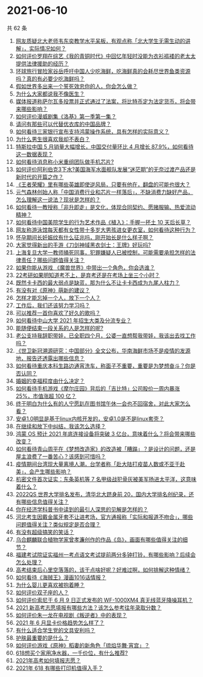 # 2021-06-10

共 62 条

<!-- BEGIN -->
<!-- 最后更新时间 Thu Jun 10 2021 06:01:42 GMT+0800 (China Standard Time) -->

1. [网友质疑北大老师韦东奕教学水平呆板，有观点称「北大学生无需生动的讲解」，实际情况如何？](https://www.zhihu.com/question/463589084)
2. [如何评价罗翔在综艺《我的青铜时代》中回忆年轻时没能为衣衫褴褛的老太太提供法律援助的经历？](https://www.zhihu.com/question/464013828)
3. [环球旅行冒险家谷岳呼吁中国人少吃海鲜，吃海鲜真的会耗尽世界鱼类资源吗？真的有必要少吃海鲜吗？](https://www.zhihu.com/question/463886399)
4. [假如世界多出来一个誓死效忠你的人，你会怎么做？](https://www.zhihu.com/question/462848357)
5. [为什么大家都说我不像医生？](https://www.zhihu.com/question/463550139)
6. [媒体报道称萨尔瓦多投票并正式通过了法案，将比特币定为法定货币，将会带来哪些影响？](https://www.zhihu.com/question/463566253)
7. [如何评价漫威剧集《洛基》第一季第一集？](https://www.zhihu.com/question/464034803)
8. [请问有那些可以代替优衣库的中国品牌？](https://www.zhihu.com/question/451270885)
9. [如何看待三家银行宣布支持鸿蒙操作系统，具有怎样的实际意义？](https://www.zhihu.com/question/463778303)
10. [为什么男生很喜欢我却不表白？](https://www.zhihu.com/question/463798880)
11. [特斯拉中国 5 月销量大幅增长，中国交付量环比 4 月增长
    87.9%，如何看待这一数据表现？](https://www.zhihu.com/question/463536427)
12. [如何看待消息称小米重组团队做手机芯片?](https://www.zhihu.com/question/464043487)
13. [如何评价阿利伯克3下水?美国海军水面舰队发展“迷茫期”的无奈过渡产品还是新时代的开篇之作？](https://www.zhihu.com/question/463924306)
14. [《王者荣耀》里有哪些英雄即使逆风局，只要有他在，翻盘的可能也很大？](https://www.zhihu.com/question/462971541)
15. [元气森林创始人称「中国消费行业和芯片一样落后」，不缺消费力缺好产品，怎么理解这一说法？现状是怎样的？](https://www.zhihu.com/question/464022675)
16. [如何看待一教授称「非升即走」是文化，体现合同契约、愿赌服输、热爱流动精神？](https://www.zhihu.com/question/464057866)
17. [如何看待中国美院学生的行为艺术作品《植入》：手握一抔土 10
    天后长草？](https://www.zhihu.com/question/463307719)
18. [网友称游泳馆每天都有女性带十多岁大男孩进女更衣室，如何看待这种行为？](https://www.zhihu.com/question/463887838)
19. [怀孕期间长妊娠纹有什么征兆吗，刚开始长是什么样子啊？](https://www.zhihu.com/question/309491806)
20. [大家觉得新出的手游《刀剑神域黑衣剑士：王牌》好玩吗?](https://www.zhihu.com/question/464041915)
21. [上海复旦大学一教师捅死同事，犯罪嫌疑人已被控制，可能需要承担怎样的法律责任？哪些问题值得关注？](https://www.zhihu.com/question/463773359)
22. [如果你能从游戏 《魔兽世界》中带出一个角色，你会选谁？](https://www.zhihu.com/question/462389624)
23. [22考研如果明知道考不上，是弃考还是在考场上坐三个小时？](https://www.zhihu.com/question/463857051)
24. [既然卡卡西的最大弱点是缺蓝，那为什么不让卡卡西成为九尾人柱力？](https://www.zhihu.com/question/459339714)
25. [有没有对《原神》萌新的建议？](https://www.zhihu.com/question/433204646)
26. [怎样才能忘掉一个人，放下一个人？](https://www.zhihu.com/question/431715988)
27. [工作后，我们还该努力学习吗？](https://www.zhihu.com/question/463179609)
28. [可以推荐一首你喜欢了好久的歌吗？](https://www.zhihu.com/question/461209882)
29. [如何看待中山大学 2021 年招生大类及分流专业？](https://www.zhihu.com/question/463925066)
30. [能随便结束一段关系的人是怎样的呢?](https://www.zhihu.com/question/463377855)
31. [老公支持我辞职带娃，已全职四个月，公婆一直想帮我带娃，我该出去找工作吗？](https://www.zhihu.com/question/429050361)
32. [《世卫新冠溯源研究：中国部分》全文公布，华南海鲜市场不是疫情的发源地，报告还透露出哪些信息？](https://www.zhihu.com/question/464006198)
33. [如何看待重庆本科生路边通宵洗车，称面子不重要，重要是为梦想奋斗？你是否认同？](https://www.zhihu.com/question/463828183)
34. [婚姻的幸福程度由什么决定？](https://www.zhihu.com/question/459300547)
35. [如何看待手机游戏《摩尔庄园》背后的「吉比特」公司股价一周内暴涨 25%，市值涨超 100
    亿？](https://www.zhihu.com/question/463704962)
36. [终于明白为什么有的人宁愿趴在图书馆午休一会也不回宿舍，对此大家怎么看？](https://www.zhihu.com/question/456455985)
37. [安卓1.0明显是基于linux内核开发的，安卓1.0是不是linux套壳？](https://www.zhihu.com/question/463995705)
38. [在继续和放下中纠结，我该怎么选择？](https://www.zhihu.com/question/463424165)
39. [鸿蒙 OS 预计 2021 年底连接设备将突破 3
    亿台，意味着什么？将会带来哪些改变？](https://www.zhihu.com/question/463834577)
40. [如何看待青山周平在《梦想改造家》的改造被「糟蹋」？是设计的问题，还是屋主浪费了一番苦心？该感到可惜吗？](https://www.zhihu.com/question/462730740)
41. [疫情期间台湾现大量离境人潮，台学者称「赴大陆打疫苗人数或不亚于赴美」，会产生哪些影响？](https://www.zhihu.com/question/463915254)
42. [机密文件首次证实：东条英机等 7
    名甲级战犯骨灰被美军扬进太平洋，这意味着什么？](https://www.zhihu.com/question/463707211)
43. [2022QS 世界大学排名发布，清华北大跻身前
    20，国内大学排名创纪录，还有哪些信息值得关注？](https://www.zhihu.com/question/463988313)
44. [你在经济学科普书中读到的最引人深思的见解是怎样的？](https://www.zhihu.com/question/456001371)
45. [河北考生因戴金属牙套不让进考场，官方通报称「实际和报道不吻合」，哪些问题值得关注？类似规定是否合理？](https://www.zhihu.com/question/463806366)
46. [有没有超级搞笑的笑话？](https://www.zhihu.com/question/458404795)
47. [乌合麒麟联合植物学家曾孝濂创作的作品《岛》，画面有哪些值得关注的细节？](https://www.zhihu.com/question/463946010)
48. [福建考试院证实福州一考点语文考试提前两分多钟打铃，有哪些影响？后续会怎么处理？](https://www.zhihu.com/question/463943012)
49. [高考结束后心里空落落的，该干点啥好呢？好难过啊，如何排解这种情绪？](https://www.zhihu.com/question/463903480)
50. [如何看待《海贼王》漫画1016话情报？](https://www.zhihu.com/question/464027691)
51. [为什么婴儿更喜欢被抱着睡？](https://www.zhihu.com/question/454465321)
52. [如何评价双子座的人？](https://www.zhihu.com/question/386252037)
53. [如何评价索尼于 6 月 9 日正式发布的 WF-1000XM4
    真无线蓝牙降噪耳机？](https://www.zhihu.com/question/463984969)
54. [2021 新高考志愿填报有哪些方法？该怎么参考往年录取分数？](https://www.zhihu.com/question/431604213)
55. [如何评价朱一龙在电视剧《叛逆者》中的表现？](https://www.zhihu.com/question/388819632)
56. [2021 年 6 月显卡价格趋势怎么样了？](https://www.zhihu.com/question/462608710)
57. [有什么适合学生党的文具安利吗？](https://www.zhihu.com/question/368136906)
58. [护肤最重要的是什么？](https://www.zhihu.com/question/428147299)
59. [如何评价游戏《原神》稻妻的新角色「琉焰华舞·宵宫」？](https://www.zhihu.com/question/463720589)
60. [618想买个家用净水器，一千价位，有什么推荐?](https://www.zhihu.com/question/456644378)
61. [2021年高考如何填报志愿？](https://www.zhihu.com/question/457946106)
62. [2021年 618 有哪些打印机值得入手？](https://www.zhihu.com/question/457255518)

<!-- END -->
